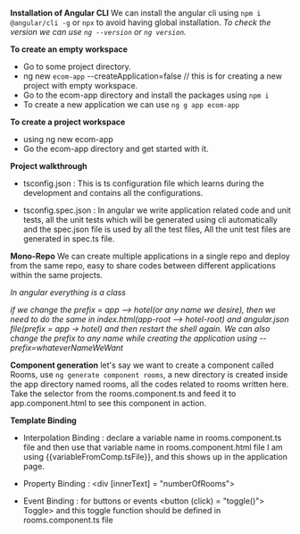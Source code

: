 **Installation of Angular CLI** 
We can install the angular cli using ```npm i @angular/cli -g``` or ```npx``` to avoid having global installation. 
*To check the version we can use `ng --version` or `ng version`.*

**To create an empty workspace** 
* Go to some project directory. 
* ng new `ecom-app` --createApplication=false // this is for creating a new project with empty workspace. 
* Go to the ecom-app directory and install the packages using `npm i`
* To create a new application we can use `ng g app ecom-app`

**To create a project workspace** 
* using ng new ecom-app
* Go the ecom-app directory and get started with it. 

**Project walkthrough** 

* tsconfig.json : This is ts configuration file which learns during the development and contains all the configurations. 

* tsconfig.spec.json : In angular we write application related code and unit tests, all the unit tests which will be generated using cli automatically and the spec.json file is used by all the test files, All the unit test files are generated in spec.ts file. 

**Mono-Repo**
We can create multiple applications in a single repo and deploy from the same repo, easy to share codes between different applications within the same projects. 

*In angular everything is a class*

*if we change the prefix = app --> hotel(or any name we desire), then we need to do the same in index.html(app-root --> hotel-root) and angular.json file(prefix = app -> hotel) and then restart the shell again. We can also change the prefix to any name while creating the application using --prefix=whateverNameWeWant*


**Component generation** 
let's say we want to create a component called Rooms, use ``` ng generate component rooms ```,
a new directory is created inside the app directory named rooms, all the codes related to rooms written here. Take the selector from the rooms.component.ts and feed it to app.component.html to see this component in action. 


**Template Binding**
* Interpolation Binding : declare a variable name in rooms.component.ts file and then use that variable name in rooms.component.html file <tag> I am using {{variableFromComp.tsFile}}</tag>, and this shows up in the application page. 

* Property Binding :  <div [innerText] = "numberOfRooms"></div> <!-- innerText and others should be valid html elements -->

* Event Binding : for buttons or events 
<button (click) = "toggle()"> Toggle> </button> and this toggle function should be defined in rooms.component.ts file 